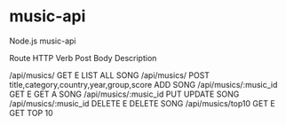# music-api
Node.js music-api

Route                 HTTP Verb           Post Body                             Description

/api/musics/             GET                   E                                 LIST ALL SONG
/api/musics/             POST        title,category,country,year,group,score     ADD SONG
/api/musics/:music_id    GET                   E                                 GET A SONG
/api/musics/:music_id    PUT                                                     UPDATE SONG
/api/musics/:music_id    DELETE                E                                 DELETE SONG
/api/musics/top10        GET                   E                                 GET TOP 10 
